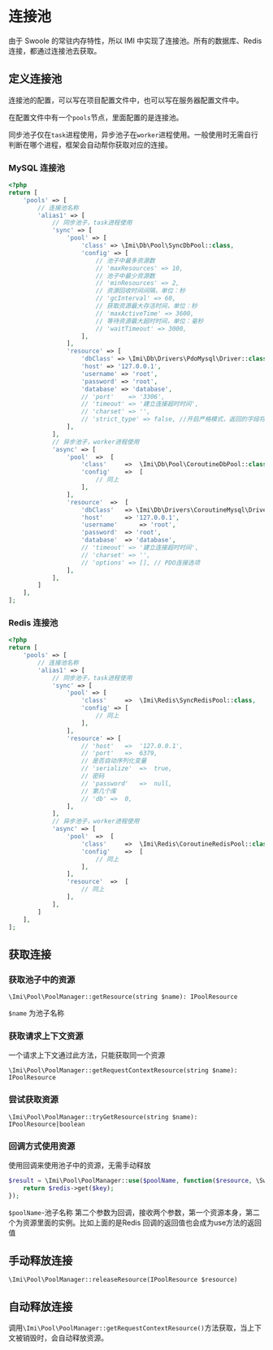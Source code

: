 # 连接池

由于 Swoole 的常驻内存特性，所以 IMI 中实现了连接池。所有的数据库、Redis连接，都通过连接池去获取。

## 定义连接池

连接池的配置，可以写在项目配置文件中，也可以写在服务器配置文件中。

在配置文件中有一个`pools`节点，里面配置的是连接池。

同步池子仅在`task`进程使用，异步池子在`worker`进程使用。一般使用时无需自行判断在哪个进程，框架会自动帮你获取对应的连接。

### MySQL 连接池

```php
<?php
return [
	'pools' => [
        // 连接池名称
		'alias1' => [
            // 同步池子，task进程使用
			'sync' => [
				'pool' => [
					'class' => \Imi\Db\Pool\SyncDbPool::class,
					'config' => [
                        // 池子中最多资源数
						// 'maxResources' => 10,
						// 池子中最少资源数
						// 'minResources' => 2,
						// 资源回收时间间隔，单位：秒
						// 'gcInterval' => 60,
						// 获取资源最大存活时间，单位：秒
						// 'maxActiveTime' => 3600,
						// 等待资源最大超时时间，单位：毫秒
						// 'waitTimeout' => 3000,
					],
				],
				'resource' => [
					'dbClass' => \Imi\Db\Drivers\PdoMysql\Driver::class,
					'host' => '127.0.0.1',
					'username' => 'root',
					'password' => 'root',
					'database' => 'database',
					// 'port'    => '3306',
					// 'timeout' => '建立连接超时时间',
					// 'charset' => '',
					// 'strict_type' => false, //开启严格模式，返回的字段将自动转为数字类型
				],
			],
            // 异步池子，worker进程使用
			'async' => [
				'pool'	=>	[
					'class'		=>	\Imi\Db\Pool\CoroutineDbPool::class,
					'config'	=>	[
						// 同上
					],
				],
				'resource'	=>	[
					'dbClass'	=> \Imi\Db\Drivers\CoroutineMysql\Driver::class,
					'host'		=> '127.0.0.1',
					'username'		=> 'root',
					'password'	=> 'root',
					'database'	=> 'database',
					// 'timeout' => '建立连接超时时间',
					// 'charset' => '',
					// 'options' => [], // PDO连接选项
				],
			],
		]
	],
];
```

### Redis 连接池

```php
<?php
return [
	'pools' => [
        // 连接池名称
		'alias1' => [
            // 同步池子，task进程使用
			'sync' => [
				'pool' => [
					'class'		=>	\Imi\Redis\SyncRedisPool::class,
					'config' => [
						// 同上
					],
				],
				'resource' => [
					// 'host'	=>	'127.0.0.1',
					// 'port'	=>	6379,
					// 是否自动序列化变量
					// 'serialize'	=>	true,
					// 密码
					// 'password'	=>	null,
					// 第几个库
					// 'db'	=>	0,
				],
			],
            // 异步池子，worker进程使用
			'async' => [
				'pool'	=>	[
					'class'		=>	\Imi\Redis\CoroutineRedisPool::class,
					'config'	=>	[
						// 同上
					],
				],
				'resource'	=>	[
					// 同上
				],
			],
		]
	],
];
```

## 获取连接

### 获取池子中的资源

`\Imi\Pool\PoolManager::getResource(string $name): IPoolResource`

`$name` 为池子名称

### 获取请求上下文资源

一个请求上下文通过此方法，只能获取同一个资源

`\Imi\Pool\PoolManager::getRequestContextResource(string $name): IPoolResource`

### 尝试获取资源

`\Imi\Pool\PoolManager::tryGetResource(string $name): IPoolResource|boolean`

### 回调方式使用资源

使用回调来使用池子中的资源，无需手动释放

```php
$result = \Imi\Pool\PoolManager::use($poolName, function($resource, \Swoole\Coroutine\Redis $redis) use($key){
	return $redis->get($key);
});
```

`$poolName`-池子名称
第二个参数为回调，接收两个参数，第一个资源本身，第二个为资源里面的实例。比如上面的是Redis
回调的返回值也会成为use方法的返回值

## 手动释放连接

`\Imi\Pool\PoolManager::releaseResource(IPoolResource $resource)`

## 自动释放连接

调用`\Imi\Pool\PoolManager::getRequestContextResource()`方法获取，当上下文被销毁时，会自动释放资源。